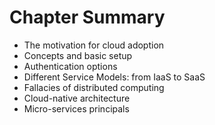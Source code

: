 # Chapter Summary

* The motivation for cloud adoption
* Concepts and basic setup
* Authentication options
* Different Service Models: from IaaS to SaaS
* Fallacies of distributed computing
* Cloud-native architecture 
* Micro-services principals



